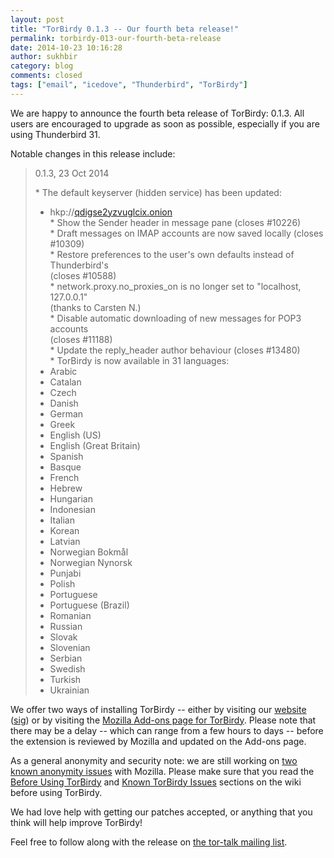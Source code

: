 ```yaml
---
layout: post
title: "TorBirdy 0.1.3 -- Our fourth beta release!"
permalink: torbirdy-013-our-fourth-beta-release
date: 2014-10-23 10:16:28
author: sukhbir
category: blog
comments: closed
tags: ["email", "icedove", "Thunderbird", "TorBirdy"]
---
```


We are happy to announce the fourth beta release of TorBirdy: 0.1.3. All users are encouraged to upgrade as soon as possible, especially if you are using Thunderbird 31.

Notable changes in this release include:

> 0.1.3, 23 Oct 2014
>
> \* The default keyserver (hidden service) has been updated:  
>  - hkp://[qdigse2yzvuglcix.onion](http://qdigse2yzvuglcix.onion)  
>  \* Show the Sender header in message pane (closes \#10226)  
>  \* Draft messages on IMAP accounts are now saved locally (closes \#10309)  
>  \* Restore preferences to the user's own defaults instead of Thunderbird's  
>  (closes \#10588)  
>  \* network.proxy.no\_proxies\_on is no longer set to "localhost, 127.0.0.1"  
>  (thanks to Carsten N.)  
>  \* Disable automatic downloading of new messages for POP3 accounts  
>  (closes \#11188)  
>  \* Update the reply\_header author behaviour (closes \#13480)  
>  \* TorBirdy is now available in 31 languages:  
>  - Arabic  
>  - Catalan  
>  - Czech  
>  - Danish  
>  - German  
>  - Greek  
>  - English (US)  
>  - English (Great Britain)  
>  - Spanish  
>  - Basque  
>  - French  
>  - Hebrew  
>  - Hungarian  
>  - Indonesian  
>  - Italian  
>  - Korean  
>  - Latvian  
>  - Norwegian Bokmål  
>  - Norwegian Nynorsk  
>  - Punjabi  
>  - Polish  
>  - Portuguese  
>  - Portuguese (Brazil)  
>  - Romanian  
>  - Russian  
>  - Slovak  
>  - Slovenian  
>  - Serbian  
>  - Swedish  
>  - Turkish  
>  - Ukrainian

We offer two ways of installing TorBirdy -- either by visiting our [website](https://dist.torproject.org/torbirdy/torbirdy-0.1.3.xpi) ([sig](https://dist.torproject.org/torbirdy/torbirdy-0.1.3.xpi.asc)) or by visiting the [Mozilla Add-ons page for TorBirdy](https://addons.mozilla.org/en-us/thunderbird/addon/torbirdy/). Please note that there may be a delay -- which can range from a few hours to days -- before the extension is reviewed by Mozilla and updated on the Add-ons page.

As a general anonymity and security note: we are still working on [two known anonymity issues](https://trac.torproject.org/projects/tor/wiki/torbirdy#InfoLeaks) with Mozilla. Please make sure that you read the [Before Using TorBirdy](https://trac.torproject.org/projects/tor/wiki/torbirdy#BeforeusingTorBirdy) and [Known TorBirdy Issues](https://trac.torproject.org/projects/tor/wiki/torbirdy#KnownTorBirdyIssues) sections on the wiki before using TorBirdy.

We had love help with getting our patches accepted, or anything that you think will help improve TorBirdy!

Feel free to follow along with the release on [the tor-talk mailing list](https://lists.torproject.org/pipermail/tor-talk/2014-October/035326.html).
